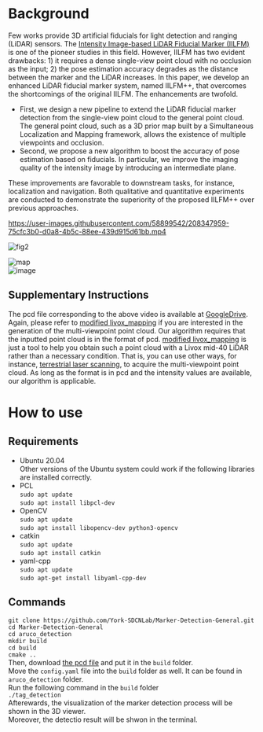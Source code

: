 # Background


Few works provide 3D artificial fiducials for light detection and ranging (LiDAR) sensors. The [Intensity Image-based LiDAR Fiducial Marker (IILFM)](https://github.com/York-SDCNLab/IILFM) is one of the pioneer studies in this field. However, IILFM has two evident drawbacks: 1) it requires a dense single-view point cloud with no occlusion as the input; 2) the pose estimation accuracy degrades as the distance between the marker and the LiDAR increases. In this paper, we develop an enhanced LiDAR fiducial marker system, named IILFM++, that overcomes the shortcomings of the original IILFM. The enhancements are twofold. <br>
* First, we design a new pipeline to extend the LiDAR fiducial marker detection from the single-view point cloud to the general point cloud. The general point cloud, such as a 3D prior map built by a Simultaneous Localization and Mapping framework, allows the existence of multiple viewpoints and occlusion. <br>
* Second, we propose a new algorithm to boost the accuracy of pose estimation based on fiducials. In particular, we improve the imaging quality of the intensity image by introducing an intermediate plane. <br>


These improvements are favorable to downstream tasks, for instance, localization and navigation. Both qualitative and quantitative experiments are conducted to demonstrate the superiority of the proposed IILFM++ over previous approaches.

https://user-images.githubusercontent.com/58899542/208347959-75cfc3b0-d0a8-4b5c-88ee-439d915d61bb.mp4

![fig2](https://user-images.githubusercontent.com/58899542/208348146-82e93a1e-757a-4ea0-962f-7ffd3358bc39.png)

![map](https://user-images.githubusercontent.com/58899542/208348093-d83933a1-097c-4a9b-ae4f-bea9daf40377.png)<br>
![image](https://user-images.githubusercontent.com/58899542/225072073-30f40010-2c8e-4f1d-afb3-9ea603541bc7.png)
## Supplementary Instructions
The pcd file corresponding to the above video is available at [GoogleDrive](https://drive.google.com/file/d/1Ky2VkhjBpM8Guu6jKD_OapUoRiTiqcfk/view?usp=sharing). Again, please refer to [modified livox_mapping](https://github.com/York-SDCNLab/Modified_livox_mapping) if you are interested in the generation of the multi-viewpoint point cloud. Our algorithm requires that the inputted point cloud is in the format of pcd. [modified livox_mapping](https://github.com/York-SDCNLab/Modified_livox_mapping) is just a tool to help you obtain such a point cloud with a Livox mid-40 LiDAR rather than a necessary condition. That is, you can use other ways, for instance, [terrestrial laser scanning](https://www.youtube.com/watch?v=4-Cxoyb9N_c&t=291s), to acquire the multi-viewpoint point cloud. As long as the format is in pcd and the intensity values are available, our algorithm is applicable.


# How to use
## Requirements
* Ubuntu 20.04 <br>
Other versions of the Ubuntu system could work if the following libraries are installed correctly.<br>
* PCL <br>
``sudo apt update``<br>
``sudo apt install libpcl-dev``<br>
* OpenCV <br>
``sudo apt update``<br>
``sudo apt install libopencv-dev python3-opencv``<br>
* catkin<br>
``sudo apt update``<br>
``sudo apt install catkin``<br>
* yaml-cpp <br>
``sudo apt update``<br>
``sudo apt-get install libyaml-cpp-dev``<br>

## Commands
```git clone https://github.com/York-SDCNLab/Marker-Detection-General.git```<br>
```cd Marker-Detection-General```<br>
```cd aruco_detection```<br>
```mkdir build```<br>
```cd build```<br>
```cmake ..```<br>
Then, download [the pcd file](https://drive.google.com/file/d/1Ky2VkhjBpM8Guu6jKD_OapUoRiTiqcfk/view?usp=sharing) and put it in the ```build``` folder. <br>
Move the ```config.yaml``` file into the ```build``` folder as well. It can be found in ```aruco_detection``` folder.<br>
Run the following command in the ```build``` folder<br>
```./tag_detection```<br>
Afterewards, the visualization of the marker detection process will be shown in the 3D viewer.<br>
Moreover, the detectio result will be shwon in the terminal.<br>








